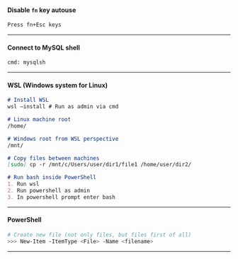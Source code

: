 #### Disable `fn` key autouse
```md
Press fn+Esc keys
```
---
#### Connect to MySQL shell
```bash
cmd: mysqlsh
```
---
#### WSL (Windows system for Linux)
```md
# Install WSL
wsl –install # Run as admin via cmd

# Linux machine root
/home/

# Windows root from WSL perspective
/mnt/

# Copy files between machines
[sudo] cp -r /mnt/c/Users/user/dir1/file1 /home/user/dir2/ 

# Run bash inside PowerShell
1. Run wsl
2. Run powershell as admin
3. In powershell prompt enter bash


```
---
#### PowerShell
```bash
# Create new file (not only files, but files first of all)
>>> New-Item -ItemType <File> -Name <filename>
```
---
